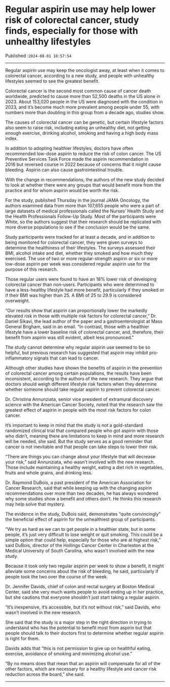 # Regular aspirin use may help lower risk of colorectal cancer, study finds, especially for those with unhealthy lifestyles

Published :`2024-08-01 18:57:54`

---

Regular aspirin use may keep the oncologist away, at least when it comes to colorectal cancer, according to a new study, and people with unhealthy lifestyles seemed to see the greatest benefit.

Colorectal cancer is the second most common cause of cancer death worldwide, predicted to cause more than 52,500 deaths in the US alone in 2023. About 153,020 people in the US were diagnosed with the condition in 2023, and it’s become much more prevalent among people under 55, with numbers more than doubling in this group from a decade ago, studies show.

The causes of colorectal cancer can be genetic, but certain lifestyle factors also seem to raise risk, including eating an unhealthy diet, not getting enough exercise, drinking alcohol, smoking and having a high body mass index.

In addition to adopting healthier lifestyles, doctors have often recommended low-dose aspirin to reduce the risk of colon cancer. The US Preventive Services Task Force made the aspirin recommendation in 2016 but reversed course in 2022 because of concerns that it might cause bleeding. Aspirin can also cause gastrointestinal trouble.

With the change in recommendations, the authors of the new study decided to look at whether there were any groups that would benefit more from the practice and for whom aspirin would be worth the risk.

For the study, published Thursday in the journal JAMA Oncology, the authors examined data from more than 107,655 people who were a part of large datasets of medical professionals called the Nurses’ Health Study and the Health Professionals Follow-Up Study. Most of the participants were White, so the authors suggest that their research should be replicated with more diverse populations to see if the conclusion would be the same.

Study participants were tracked for at least a decade, and in addition to being monitored for colorectal cancer, they were given surveys to determine the healthiness of their lifestyles. The surveys assessed their BMI, alcohol intake and diet, whether they smoked and how much they exercised. The use of two or more regular-strength aspirin or six or more low-dose aspirin per week was considered regular aspirin use for the purpose of this research.

Those regular users were found to have an 18% lower risk of developing colorectal cancer than non-users. Participants who were determined to have a less-healthy lifestyle had more benefit, particularly if they smoked or if their BMI was higher than 25. A BMI of 25 to 29.9 is considered overweight.

“Our results show that aspirin can proportionally lower the markedly elevated risk in those with multiple risk factors for colorectal cancer,” Dr. Daniel Sikavi, the lead author of the paper and a gastroenterologist at Mass General Brigham, said in an email. “In contrast, those with a healthier lifestyle have a lower baseline risk of colorectal cancer, and, therefore, their benefit from aspirin was still evident, albeit less pronounced.”

The study cannot determine why regular aspirin use seemed to be so helpful, but previous research has suggested that aspirin may inhibit pro-inflammatory signals that can lead to cancer.

Although other studies have shown the benefits of aspirin in the prevention of colorectal cancer among certain populations, the results have been inconsistent, according to the authors of the new research. They argue that doctors should weigh different lifestyle risk factors when they determine whether someone should take regular aspirin to prevent colorectal cancer.

Dr. Christina Annunziata, senior vice president of extramural discovery science with the American Cancer Society, noted that the research saw the greatest effect of aspirin in people with the most risk factors for colon cancer.

It’s important to keep in mind that the study is not a gold-standard randomized clinical trial that compared people who got aspirin with those who didn’t, meaning there are limitations to keep in mind and more research will be needed, she said. But the study serves as a good reminder that cancer is not inevitable and that people can take steps to lower their risk.

“There are things you can change about your lifestyle that will decrease your risk,” said Annunziata, who wasn’t involved with the new research. Those include maintaining a healthy weight, eating a diet rich in vegetables, fruits and whole grains, and drinking less.

Dr. Raymond DuBois, a past president of the American Association for Cancer Research, said that while keeping up with the changing aspirin recommendations over more than two decades, he has always wondered why some studies show a benefit and others don’t. He thinks this research may help solve that mystery.

The evidence in the study, DuBois said, demonstrates “quite convincingly” the beneficial effect of aspirin for the unhealthiest group of participants.

“We try as hard as we can to get people in a healthier state, but in some people, it’s just very difficult to lose weight or quit smoking. This could be a simple option that could help, especially for those who are at highest risk,” said DuBois, director of the Hollings Cancer Center in Charleston at the Medical University of South Carolina, who wasn’t involved with the new study.

Because it took only two regular aspirin per week to show a benefit, it might alleviate some concerns about the risk of bleeding, he said, particularly if people took the two over the course of the week.

Dr. Jennifer Davids, chief of colon and rectal surgery at Boston Medical Center, said she very much wants people to avoid ending up in her practice, but she cautions that everyone shouldn’t just start taking a regular aspirin.

“It’s inexpensive, it’s accessible, but it’s not without risk,” said Davids, who wasn’t involved in the new research.

She said that the study is a major step in the right direction in trying to understand who has the potential to benefit most from aspirin but that people should talk to their doctors first to determine whether regular aspirin is right for them.

Davids adds that “this is not permission to give up on healthful eating, exercise, avoidance of smoking and minimizing alcohol use.”

“By no means does that mean that an aspirin will compensate for all of the other factors, which are necessary for a healthy lifestyle and cancer risk reduction across the board,” she said.

---


